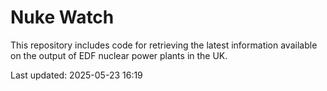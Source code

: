 # Nuke Watch

This repository includes code for retrieving the latest information available on the output of EDF nuclear power plants in the UK.

Last updated: 2025-05-23 16:19